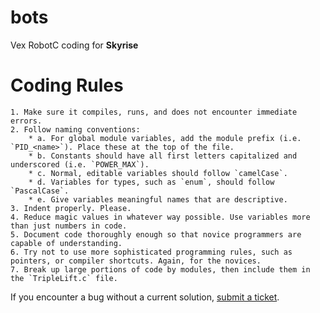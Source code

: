 bots
====

Vex RobotC coding for **Skyrise**

# Coding Rules
	1. Make sure it compiles, runs, and does not encounter immediate errors.
	2. Follow naming conventions:
		* a. For global module variables, add the module prefix (i.e. `PID_<name>`). Place these at the top of the file.
		* b. Constants should have all first letters capitalized and underscored (i.e. `POWER_MAX`).
		* c. Normal, editable variables should follow `camelCase`.
		* d. Variables for types, such as `enum`, should follow `PascalCase`.
		* e. Give variables meaningful names that are descriptive.
	3. Indent properly. Please.
	4. Reduce magic values in whatever way possible. Use variables more than just numbers in code.
	5. Document code thoroughly enough so that novice programmers are capable of understanding.
	6. Try not to use more sophisticated programming rules, such as pointers, or compiler shortcuts. Again, for the novices.
	7. Break up large portions of code by modules, then include them in the `TripleLift.c` file. 

If you encounter a bug without a current solution, [submit a ticket](http://github.com/noahisaboa/bots/issues). 

